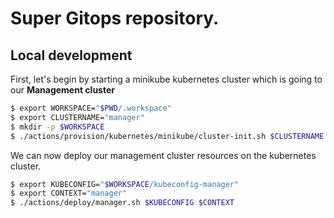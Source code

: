 # Super Gitops repository.

## Local development

First, let's begin by starting a minikube kubernetes cluster which is going to our **Management cluster**

```bash
$ export WORKSPACE="$PWD/.workspace"
$ export CLUSTERNAME="manager"
$ mkdir -p $WORKSPACE
$ ./actions/provision/kubernetes/minikube/cluster-init.sh $CLUSTERNAME $WORKSPACE/kubeconfig-manager
```

We can now deploy our management cluster resources on the kubernetes cluster.

```bash
$ export KUBECONFIG="$WORKSPACE/kubeconfig-manager"
$ export CONTEXT="manager"
$ ./actions/deploy/manager.sh $KUBECONFIG $CONTEXT
```
